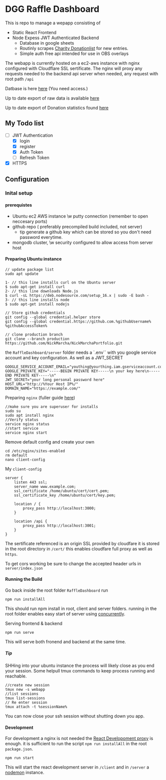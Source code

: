# DGG Raffle Dashboard

This is repo to manage a wepapp consisting of

- Static React Frontend
- Node Expess JWT Authenticated Backend
  - Database in google sheets
  - Routinly scrapes [Charity Donationlist](https://www.againstmalaria.com/Fundraiser.aspx?FundraiserID=8960) for new entries.
  - Simple auth free api intended for use in OBS overlays

The webapp is currently hosted on a ec2-aws instance with nginx configured with Cloudflare SSL sertificate.
The nginx will proxy any requests needed to the backend api server when needed, any request with root path `/api`

Datbase is here [here](https://docs.google.com/spreadsheets/d/1IaLXgyMT9uX4uqVKvFdThEAT4QsIvRpCXSc2CephOWU) (You need access.)

Up to date export of raw data is available [here](https://docs.google.com/spreadsheets/d/1ueMA5oPhetFo6zYaWveGBL984NJahuB4jw-iZC8mHVI/)

Up to date export of Donation statistics found [here](https://docs.google.com/spreadsheets/d/e/2PACX-1vT02jloyxs18l0kZa3v216iIpRVfIO339nwWXAgPnFVlipoTTVo3x6XkN74NFMhwJok2IC5ccb2749v/pubhtml?gid=1688478255&single=true)
## My Todo list

- [ ] JWT Authentication
  - [x] login
  - [x] register
  - [x] Auth Token
  - [ ] Refresh Token
- [x] HTTPS

## Configuration

### Inital setup

#### prerequistes

- Ubuntu ec2 AWS instance \w putty connection (remember to open neccesary ports)
- github repo ( preferably precompiled build included, not server)
  - tip generate a github key which can be stored so you don't need password everytime.
- mongodb cluster, \w security configured to allow access from server host

#### Preparing Ubuntu instance

```
// update package list
sudo apt update
```

```
1- // this line installs curl on the Ubuntu server
$ sudo apt-get install curl
2- // this line downloads Node.js
$ curl -sL https://deb.nodesource.com/setup_16.x | sudo -E bash -
3- // this line installs node
$ sudo apt-get install nodejs
```

```
// Store github credentials
git config --global credential.helper store
git config --global credential.https://github.com.%githubUsername% %githubAccessToken%
```

```
// clone production branch
git clone --branch production https://github.com/NickMarcha/NickMarchaPortfolio.git
```

the `RaffleDashboard/server` folder needs a `.env`` with you google service account and key configuration. As well as a JWT_SECRET

```
GOOGLE_SERVICE_ACCOUNT_EMAIL="youthing@yourthing.iam.gserviceaccount.com"
GOOGLE_PRIVATE_KEY="-----BEGIN PRIVATE KEY-----\n your key here\n-----END PRIVATE KEY-----\n"
JWT_SECRET="your long personal password here"
HOST_URL="http://%Your Host IP%/"
DOMAIN_NAME="https://example.com/"
```

Preparing `nginx` (fuller guide [here](https://plainenglish.io/blog/hosting-a-react-app-to-ec2-using-nginx-with-ssl-certificate-6575b58ea8a8))

```
//make sure you are superuser for installs
sudo su
sudo apt install nginx
//Verify status
service nginx status
//start service
service nginx start
```

Remove default config and create your own

```
cd /etc/nginx/sites-enabled
rm default
nano client-config
```

My `client-config`

```
server {
    listen 443 ssl;
    server_name www.example.com;
    ssl_certificate /home/ubuntu/cert/cert.pem;
    ssl_certificate_key /home/ubuntu/cert/key.pem;

    location / {
        proxy_pass http://localhost:3000;
    }

    location /api {
        proxy_pass http://localhost:3001;
    }
}
```

The sertificate referenced is an origin SSL provided by cloudfare it is stored in the root directory in `/cert/` this enables cloudfare full proxy as well as `https`.

To get cors working be sure to change the accepted header urls in `server/index.json`

#### Running the Build

Go back inside the root folder `RaffleDashboard`
run

```
npm run installAll
```

This should run npm install in root, client and server folders. running in the root folder enables easy start of server using [concurrently](https://www.npmjs.com/package/concurrently).

Serving frontend & backend

```
npm run serve
```

This will serve both fronend and backend at the same time.

##### Tip

SHHing into your ubuntu instance the process will likely close as you end your session.
Some helpull tmux commands to keep process running and reachable.

```
//create new session
tmux new -s webapp
//list sessions
tmux list-sessions
// Re enter session
tmux attach -t %sessionName%
```

You can now close your ssh session without shutting down you app.

#### Development

For development a nginx is not needed the [React Developoment proxy](https://create-react-app.dev/docs/proxying-api-requests-in-development/) is enough.
it is sufficient to run the script `npm run installAll` in the root `package.json`.

```
npm run start
```

This will start the react development server in `/client` and in `/server` a [nodemon](https://www.npmjs.com/package/nodemon) instance.
